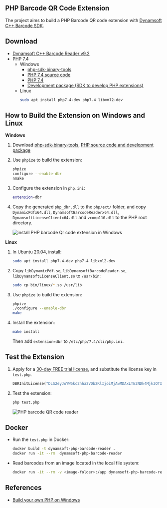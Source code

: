 ## PHP Barcode QR Code Extension
The project aims to build a PHP Barcode QR code extension with [Dynamsoft C++ Barcode SDK](https://www.dynamsoft.com/barcode-reader/sdk-desktop-server/).

## Download
- [Dynamsoft C++ Barcode Reader v9.2](https://www.dynamsoft.com/barcode-reader/downloads)
- PHP 7.4
    - Windows
        - [php-sdk-binary-tools](https://github.com/php/php-sdk-binary-tools)
        - [PHP 7.4 source code](https://windows.php.net/downloads/releases/php-7.4.30-src.zip)
        - [PHP 7.4](https://windows.php.net/downloads/releases/php-7.4.30-nts-Win32-vc15-x64.zip)
        - [Development package (SDK to develop PHP extensions)](https://windows.php.net/downloads/releases/php-devel-pack-7.4.30-nts-Win32-vc15-x64.zip)
    - Linux
        ```bash
        sudo apt install php7.4-dev php7.4 libxml2-dev
        ```

## How to Build the Extension on Windows and Linux

**Windows**
1. Download [php-sdk-binary-tools](https://github.com/php/php-sdk-binary-tools), [PHP source code and development package](https://windows.php.net/download)
2. Use `phpize` to build the extension:

    ```bash
    phpize
    configure --enable-dbr
    nmake
    ```
3. Configure the extension in `php.ini`:

    ```bash
    extension=dbr
    ```
4. Copy the generated `php_dbr.dll` to the `php/ext/` folder, and copy `DynamicPdfx64.dll`, `DynamsoftBarcodeReaderx64.dll`, `DynamsoftLicenseClientx64.dll` and `vcomp110.dll` to the PHP root directory.

    ![install PHP barcode Qr code extension in Windows](https://www.dynamsoft.com/codepool/img/2022/08/php-install-barcode-extension.png)

**Linux**
1. In Ubuntu 20.04, install:

    ```bash
    sudo apt install php7.4-dev php7.4 libxml2-dev
    ```

2. Copy `libDynamicPdf.so`, `libDynamsoftBarcodeReader.so`, `libDynamsoftLicenseClient.so` to `/usr/bin`:

    ```bash
    sudo cp bin/linux/*.so /usr/lib
    ```

3. Use `phpize` to build the extension:

    ```bash
    phpize
    ./configure --enable-dbr
    make
    ```

4. Install the extension:

    ```bash
    make install
    ```

    Then add `extension=dbr` to `/etc/php/7.4/cli/php.ini`.


## Test the Extension
1. Apply for a [30-day FREE trial license](https://www.dynamsoft.com/customer/license/trialLicense/?product=dbr), and substitute the license key in `test.php`.

    ```php
    DBRInitLicense("DLS2eyJoYW5kc2hha2VDb2RlIjoiMjAwMDAxLTE2NDk4Mjk3OTI2MzUiLCJvcmdhbml6YXRpb25JRCI6IjIwMDAwMSIsInNlc3Npb25QYXNzd29yZCI6IndTcGR6Vm05WDJrcEQ5YUoifQ==");
    ```
 
2. Test the extension:

    ```bash
    php test.php
    ```

    ![PHP barcode QR code reader](https://www.dynamsoft.com/codepool/img/2022/08/php-barcode-qrcode-reader.png)

## Docker
- Run the `test.php` in Docker:

    ```bash
    docker build -t dynamsoft-php-barcode-reader .
    docker run -it --rm  dynamsoft-php-barcode-reader
    ```
- Read barcodes from an image located in the local file system:

    ```bash
    docker run -it --rm -v <image-folder>:/app dynamsoft-php-barcode-reader php /usr/src/myapp/test.php /app/<image-file>
    ```

## References
- [Build your own PHP on Windows](https://wiki.php.net/internals/windows/stepbystepbuild_sdk_2)


